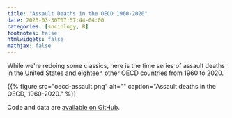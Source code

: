 ```yaml
---
title: "Assault Deaths in the OECD 1960-2020"
date: 2023-03-30T07:57:44-04:00
categories: [sociology, R]
footnotes: false
htmlwidgets: false
mathjax: false
---
```



While we're redoing some classics, here is the time series of assault deaths in the United States and eighteen other OECD countries from 1960 to 2020.

<!--more-->

{{% figure src="oecd-assault.png" alt="" caption="Assault deaths in the OECD, 1960-2020." %}}


Code and data are [available on GitHub](https://github.com/kjhealy/assault-2023).
